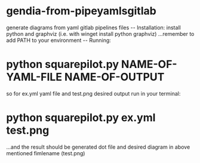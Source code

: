 # gendia-from-pipeyamlsgitlab
generate diagrams from yaml gitlab pipelines files
-- Installation:
install python and graphviz (i.e. with winget install python graphviz)
...remember to add PATH to your environment
-- Running:
# python squarepilot.py NAME-OF-YAML-FILE NAME-OF-OUTPUT
so for ex.yml yaml file and test.png desired output run in your terminal:
# python squarepilot.py ex.yml test.png

...and the result should be generated dot file and desired diagram in above mentioned fimlename (test.png)

